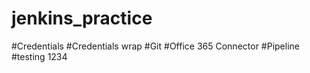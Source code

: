 # jenkins_practice

#Credentials
#Credentials wrap
#Git
#Office 365 Connector
#Pipeline
#testing 1234
